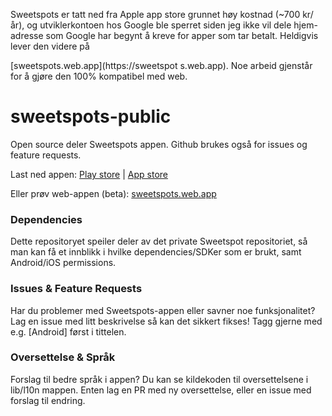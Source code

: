 Sweetspots er tatt ned fra Apple app store grunnet høy kostnad (~700 kr/år), og utviklerkontoen hos Google ble sperret siden jeg ikke vil dele hjem-adresse som Google har begynt å kreve for apper som tar betalt. Heldigvis lever den videre på 

[sweetspots.web.app](https://sweetspot s.web.app). 
Noe arbeid gjenstår for å gjøre den 100% kompatibel med web.  

# sweetspots-public
Open source deler Sweetspots appen. Github brukes også for issues og feature requests.

Last ned appen:
[Play store](https://play.google.com/store/apps/details?id=com.developments.samu.koye_kos)
|
[App store](https://apps.apple.com/no/app/sweetspots/id1580804633)

Eller prøv web-appen (beta):
[sweetspots.web.app](https://sweetspots.web.app)

### Dependencies
Dette repositoryet speiler deler av det private Sweetspot repositoriet, 
så man kan få et innblikk i hvilke dependencies/SDKer som er brukt, samt Android/iOS permissions.

### Issues & Feature Requests
Har du problemer med Sweetspots-appen eller savner noe funksjonalitet? Lag en issue med litt beskrivelse så kan det sikkert fikses! Tagg gjerne med e.g. [Android] først i tittelen.

### Oversettelse & Språk
Forslag til bedre språk i appen? Du kan se kildekoden til oversettelsene i lib/l10n mappen. Enten lag en PR med ny oversettelse, eller en issue med forslag til endring. 
